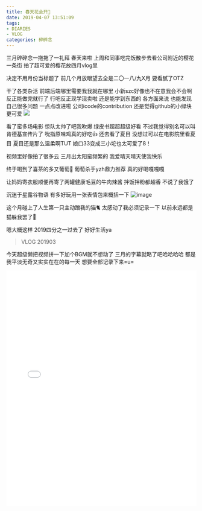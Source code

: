 ```yaml
---
title: 春天花会开🌸
date: 2019-04-07 13:51:09
tags: 
- DIARIES
- VLOG
categories: 碎碎念
---
```

三月碎碎念一拖拖了一礼拜
春天来啦
上周和同事吃完饭散步去看公司附近的樱花一条街
拍了超可爱的樱花放四月vlog里
<!--more-->
决定不用月份当标题了
前几个月放眼望去全是二〇一八/九X月
要看腻了OTZ

干了各类杂活
前端后端哪里需要我我就在哪里
小新szc好像也不在意我会不会啊反正能做完就行了
行吧反正现学现卖啦
还是能学到东西的 各方面来说
也能发现自己很多问题
一点点改进啦
公司icode的contribution
还是觉得github的小绿块更可爱
![](https://user-images.githubusercontent.com/29684201/55679967-4dd68d00-5946-11e9-9455-ce245a4f1f16.png)

看了蛮多场电影
惊队太帅了吧我吹爆
绿皮书超超超级好看
不过我觉得别名可以叫肯德基宣传片了
吮指原味鸡真的好吃👍
还去看了夏目
没想过可以在电影院里看夏目
夏目还是那么温柔啊TUT
娘口33变成三小坨也太可爱了8！

视频里好像拍了很多云
三月出太阳蛮频繁的
我爱晴天晴天使我快乐

终于喝到了喜茶的多又葡萄🍇
葡萄杀手yzh鼎力推荐
真的好喝嘎嘎嘎

让妈妈寄衣服顺便再寄了两罐健康毛豆的牛肉辣酱
拌饭拌粉都超香
不说了我饿了

沉迷于星露谷物语
有多好玩用一张表情包来概括一下
![image](https://user-images.githubusercontent.com/29684201/55680209-3a78f100-5949-11e9-959e-b2974235bc84.png)

这个月碰上了人生第一只主动蹭我的猫🐈
太感动了我必须记录一下
以前永远都是猫躲我罢了😤

嗯大概这样
2019四分之一过去了
好好生活ya

>VLOG 201903

今天超级懒把视频拼一下加个BGM就不想动了
三月的字幕就略了吧哈哈哈哈
都是我平淡无奇又实实在在的每一天
想要全部记录下来=u=
<iframe src="//player.bilibili.com/player.html?aid=48601979&cid=85096200&page=1" scrolling="no" border="0" frameborder="no" framespacing="0" allowfullscreen="true" width="100%" height="625"> </iframe>

